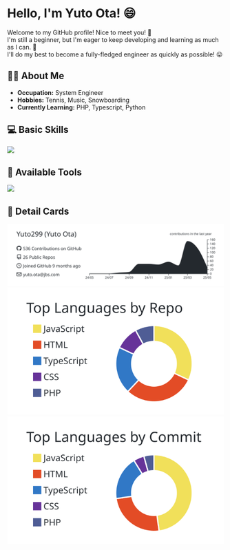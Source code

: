 # Hello, I'm Yuto Ota! 😄

Welcome to my GitHub profile! Nice to meet you! 🌟
<br/>
I'm still a beginner, but I'm eager to keep developing and learning as much as I can. 💪
<br/>
I'll do my best to become a fully-fledged engineer as quickly as possible! 😜


## 👨‍💻 About Me

- **Occupation:** System Engineer
- **Hobbies:** Tennis, Music, Snowboarding
- **Currently Learning:** PHP, Typescript, Python 


## 💻 Basic Skills

![](https://skillicons.dev/icons?i=html,css,js,typescript,php,nodejs,react)


## 🔧 Available Tools
![](https://skillicons.dev/icons?i=docker,firebase,mysql,git,sass,tailwind,vite,npm)


## 📃 Detail Cards
![](https://raw.githubusercontent.com/Yuto299/Yuto299/main/profile-summary-card-output/graywhite/0-profile-details.svg)
![](https://raw.githubusercontent.com/Yuto299/Yuto299/main/profile-summary-card-output/graywhite/1-repos-per-language.svg)　[![](https://raw.githubusercontent.com/Yuto299/Yuto299/main/profile-summary-card-output/graywhite/2-most-commit-language.svg)](https://github.com/vn7n24fzkq/github-profile-summary-cards) 








<!--
**Yuto299/Yuto299** is a ✨ _special_ ✨ repository because its `README.md` (this file) appears on your GitHub profile.

Here are some ideas to get you started:

- 🔭 I’m currently working on ...
- 🌱 I’m currently learning ...
- 👯 I’m looking to collaborate on ...
- 🤔 I’m looking for help with ...
- 💬 Ask me about ...
- 📫 How to reach me: ...
- 😄 Pronouns: ...
- ⚡ Fun fact: ...
-->
